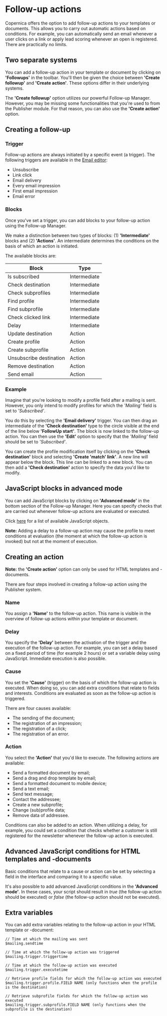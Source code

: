 # Follow-up actions

Copernica offers the option to add follow-up actions to your templates or documents. This allows you to carry out automatic actions based on conditions. 
For example, you can automatically send an email whenever a user clicks on a link or apply lead scoring whenever an open is registered. There are 
practically no limits.

## Two separate systems

You can add a follow-up action in your template or document by clicking on __'Followups'__ in the toolbar. You'll then be given the choice between
__'Create followup'__ and __'Create action'__. These options differ in their underlying systems.

The __'Create followup'__ option utilizes our powerful Follow-up Manager. However, you may be missing some functionalities that you're used to from the Publisher 
module. For that reason, you can also use the __'Create action'__ option.

## Creating a follow-up

### Trigger

Follow-up actions are always initiated by a specific event (a trigger). The following triggers are available in the [Email editor](https://ms.copernica.com/#/design):

* Unsubscribe
* Link click
* Email delivery
* Every email impression
* First email impression
* Email error

### Blocks

Once you've set a trigger, you can add blocks to your follow-up action using the Follow-up Manager.

We make a distinction between two types of blocks: (1) **'Intermediate'** blocks and (2) **'Actions'**. An intermediate determines the conditions
on the basis of which an action is initiated.

The available blocks are:

| Block                    | Type                                                                                                    |
|--------------------------|---------------------------------------------------------------------------------------------------------|
| Is subscribed            | Intermediate                                                                                            |
| Check destination        | Intermediate                                                                                            |
| Check subprofiles        | Intermediate                                                                                            |
| Find profile             | Intermediate                                                                                            |
| Find subprofile          | Intermediate                                                                                            |
| Check clicked link       | Intermediate                                                                                            |
| Delay                    | Intermediate                                                                                            |
| Update destination       | Action                                                                                                  |
| Create profile           | Action                                                                                                  |
| Create subprofile        | Action                                                                                                  |
| Unsubscribe destination  | Action                                                                                                  |
| Remove destination       | Action                                                                                                  |
| Send email               | Action                                                                                                  |

### Example

Imagine that you're looking to modify a profile field after a mailing is sent. However, you only intend to modify profiles for which 
the _'Mailing'_ field is set to _'Subscribed'_.

You do this by selecting the __'Email delivery'__ trigger. You can then drag an intermediate of the __'Check destination'__ type 
to the circle visible at the end of the line below __'FollowUp start'__. The block is now linked to the follow-up action. You can then use the __'Edit'__
option to specify that the _'Mailing'_ field should be set to _'Subscribed'_.

You can create the profile modification itself by clicking on the __'Check destination'__ block and selecting __'Create 'match' link'__.
A new line will appear below the block. This line can be linked to a new block. You can then add a __'Check destination'__ action to specify
the data you'd like to modify.

## JavaScript blocks in advanced mode

You can add JavaScript blocks by clicking on **'Advanced mode'** in the bottom section of the Follow-up Manager. Here you can specify checks that 
are carried out whenever follow-up actions are evaluated or executed.

Click [here](./data-object) for a list of available JavaScript objects.

__Note:__ Adding a delay to a follow-up action may cause the profile to meet conditions at evaluation (the moment at which the follow-up action 
is invoked) but not at the moment of execution.

## Creating an action

__Note:__ the __'Create action'__ option can only be used for HTML templates and -documents.

There are four steps involved in creating a follow-up action using the Publisher system.

### Name

You assign a __'Name'__ to the follow-up action. This name is visible in the overview of follow-up actions within your template or document.

### Delay

You specify the __'Delay'__ between the activation of the trigger and the execution of the follow-up action. For example, you can set
a delay based on a fixed period of time (for example 2 hours) or set a variable delay using JavaScript. Immediate execution
is also possible.

### Cause 

You set the __'Cause'__ (trigger) on the basis of which the follow-up action is executed. When doing so, you can add extra conditions that relate
to fields and interests. Conditions are evaluated as soon as the follow-up action is triggered.

There are four causes available:

* The sending of the document;
* The registration of an impression;
* The registration of a click;
* The registration of an error.

### Action

You select the __'Action'__ that you'd like to execute. The following actions are available:

* Send a formatted document by email;
* Send a drag and drop template by email;
* Send a formatted document to mobile device;
* Send a text email;
* Send text message;
* Contact the addressee;
* Create a new subprofile;
* Change (sub)profile data;
* Remove data of addressee.

Conditions can also be added to an action. When utilizing a delay, for example, you could set a condition that checks whether a customer is still registered for the newsletter whenever the follow-up action is executed.

## Advanced JavaScript conditions for HTML templates and -documents

Basic conditions that relate to a cause or action can be set by selecting a field in the interface and comparing it to a specific value.

It's also possible to add advanced JavaScript conditions in the **'Advanced mode'**. In these cases, your script should result in _true_ 
(the follow-up action should be executed) or _false_ (the follow-up action should not be executed).

## Extra variables

You can add extra variables relating to the follow-up action in your HTML template or -document:
```
// Time at which the mailing was sent
$mailing.sendtime

// Time at which the follow-up action was triggered
$mailing.trigger.triggertime

// Time at which the follow-up action was executed
$mailing.trigger.executetime

// Retrieve profile fields for which the follow-up action was executed
$mailing.trigger.profile.FIELD NAME (only functions when the profile is the destination)

// Retrieve subprofile fields for which the follow-up action was executed
$mailing.trigger.subprofile.FIELD NAME (only functions when the subprofile is the destination)
```
